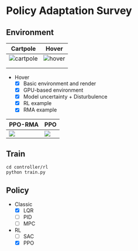# Policy Adaptation Survey

## Environment

| Cartpole                                                     | Hover                                                        |
| ------------------------------------------------------------ | ------------------------------------------------------------ |
| ![cartpole](https://tva1.sinaimg.cn/large/008vxvgGly1h8whypx7rig305k02s41b.gif) | ![hover](https://tva1.sinaimg.cn/large/008vxvgGly1h8whraypc1g301e05kq3r.gif) |
|                                                              |                                                              |
|                                                              |                                                              |

* Hover
   - [x] Basic environment and render
   - [x] GPU-based environment
   - [x] Model uncertainty + Disturbulence
   - [x] RL example
   - [x] RMA example

|PPO-RMA|PPO|
|-|-|
|![](https://p.ipic.vip/10inmo.gif)|![](https://p.ipic.vip/5kqz95.gif)|

## Train

```shell
cd controller/rl
python train.py
```

## Policy

* Classic
  - [x] LQR
  - [ ] PID
  - [ ] MPC
* RL
  - [ ] SAC
  - [x] PPO 